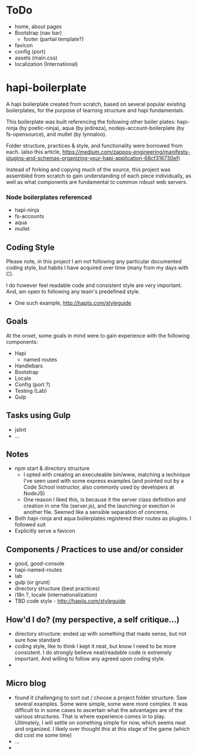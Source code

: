 # ToDo
* home, about pages
* Bootstrap (nav bar)
    - footer  (partial template?)
* favicon
* config (port)
* assets (main.css)
* localization (International)

# hapi-boilerplate
A hapi boilerplate created from scratch, based on several popular existing boilerplates, for the purpose of learning structure and hapi fundamentals.

This boilerplate was built referencing the following other boiler plates: hapi-ninja (by poetic-ninja), aqua (by jedireza), nodejs-account-boilerplate (by fs-opensource), and mullet (by lynnaloo).

Folder structure, practices & style, and functionality were borrowed from each.
(also this article, https://medium.com/zappos-engineering/manifests-plugins-and-schemas-organizing-your-hapi-application-68cf316730ef)

Instead of forking and copying much of the source, this project was assembled from scratch to gain understanding of each piece individually, as well as what components are fundamental to common robust web servers.

### Node boilerplates referenced
* hapi-ninja
* fs-accounts
* aqua
* mullet

## Coding Style 
Please note, in this project I am not following any particular documented coding style, but habits I have acquired over time (many from my days with C).

I do however feel readable code and consistent style are very important. And, am open to following any team's predefined style.
* One such example, http://hapijs.com/styleguide

## Goals
At the onset, some goals in mind were to gain experience with the following components:
* Hapi
    - named routes
* Handlebars
* Bootstrap
* Locale
* Config (port ?)
* Testing (Lab)
* Gulp 

## Tasks using Gulp
* jslint
* ...

## Notes
* npm start & directory structure
    - I opted with creating an executeable bin/www, matching a technique I've seen used with some express examples (and pointed out by a Code School instructor, also commonly used by developers at NodeJS)
    - One reason I liked this, is because it the server class definition and creation in one file (server.js), and the launching or exection in another file. Seemed like a sensible separation of concerns.
* Both hapi-ninja and aqua boilerplates registered their routes as plugins. I followed suit
* Explicitly serve a favicon

## Components / Practices to use and/or consider
* good, good-console
* hapi-named-routes
* lab
* gulp (or grunt)
* directory structure (best practices)
* i18n ?, locale (internationalization)
* TBD code style - http://hapijs.com/styleguide 

## How'd I do? (my perspective, a self critique...)
* directory structure: ended up with something that made sense, but not sure how standard
* coding style, like to think I kept it neat, but know I need to be more consistent. I do strongly believe neat/readable code is extremely important. And willing to follow any agreed upon coding style.
*

## Micro blog
* found it challenging to sort out / choose a project folder structure. Saw several examples. Some were simple, some were more complex. It was difficult to in some cases to ascertain what the advantages are of the various structures. That is where experience comes in to play. Ultimately, I will settle on something simple for now, which seems neat and organized. I likely over thought this at this stage of the game (which did cost me some time)
* ...
* 
